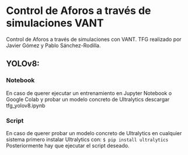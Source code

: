 # Control de Aforos a través de simulaciones VANT
Control de Aforos a través de simulaciones con VANT. TFG realizado por Javier Gómez y Pablo Sánchez-Rodilla.

## YOLOv8: 
### Notebook
En caso de querer ejecutar un entrenamiento en Jupyter Notebook o Google Colab y probar un modelo concreto de Ultralytics descargar tfg_yolov8.ipynb
### Script
En caso de querer probar un modelo concreto de Ultralytics en cualquier sistema primero instalar Ultralytics con:
`$ pip install ultralytics`
Posteriormente hay que ejecutar el script deseado.


